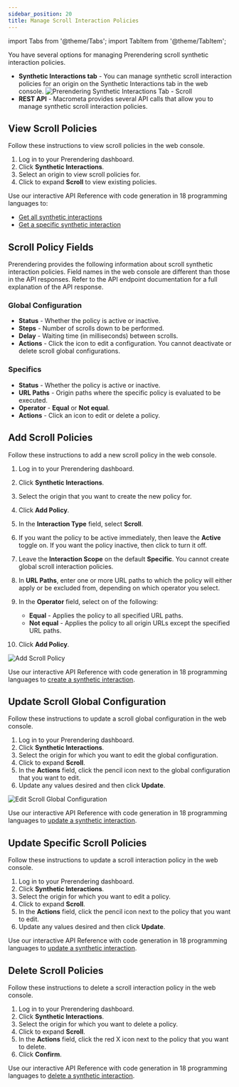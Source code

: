 ```yaml
---
sidebar_position: 20
title: Manage Scroll Interaction Policies
---
```

import Tabs from '@theme/Tabs';
import TabItem from '@theme/TabItem';

You have several options for managing Prerendering scroll synthetic interaction policies.

- **Synthetic Interactions tab** - You can manage synthetic scroll interaction policies for an origin on the Synthetic Interactions tab in the web console.
  ![Prerendering Synthetic Interactions Tab - Scroll](/img/prerendering/synthetic-interactions-scroll.png)
- **REST API** - Macrometa provides several API calls that allow you to manage synthetic scroll interaction policies.

## View Scroll Policies

<Tabs groupId="operating-systems">
<TabItem value="console" label="Web Console">

Follow these instructions to view scroll policies in the web console.

1. Log in to your Prerendering dashboard.
2. Click **Synthetic Interactions**.
3. Select an origin to view scroll policies for.
4. Click to expand **Scroll** to view existing policies.

</TabItem>
<TabItem value="api" label="REST API">

Use our interactive API Reference with code generation in 18 programming languages to:

- [Get all synthetic interactions](https://www.macrometa.com/docs/apiPrerendering#/paths/api-prerender-v1-origins-origin--interactions/get)
- [Get a specific synthetic interaction](https://www.macrometa.com/docs/apiPrerendering#/paths/api-prerender-v1-origins-origin--interactions--type/get)

</TabItem>
</Tabs>

## Scroll Policy Fields

Prerendering provides the following information about scroll synthetic interaction policies. Field names in the web console are different than those in the API responses. Refer to the API endpoint documentation for a full explanation of the API response.

### Global Configuration

- **Status** - Whether the policy is active or inactive.
- **Steps** - Number of scrolls down to be performed.
- **Delay** - Waiting time (in milliseconds) between scrolls.
- **Actions** - Click the icon to edit a configuration. You cannot deactivate or delete scroll global configurations.

### Specifics

- **Status** - Whether the policy is active or inactive.
- **URL Paths** - Origin paths where the specific policy is evaluated to be executed.
- **Operator** - **Equal** or **Not equal**.
- **Actions** - Click an icon to edit or delete a policy.

## Add Scroll Policies

<Tabs groupId="operating-systems3">
<TabItem value="console" label="Web Console">

Follow these instructions to add a new scroll policy in the web console.

1. Log in to your Prerendering dashboard.
2. Click **Synthetic Interactions**.
3. Select the origin that you want to create the new policy for.
4. Click **Add Policy**.
5. In the **Interaction Type** field, select **Scroll**.
6. If you want the policy to be active immediately, then leave the **Active** toggle on. If you want the policy inactive, then click to turn it off.
7. Leave the **Interaction Scope** on the default **Specific**. You cannot create global scroll interaction policies.
8. In **URL Paths**, enter one or more URL paths to which the policy will either apply or be excluded from, depending on which operator you select.
9. In the **Operator** field, select on of the following:
    - **Equal** - Applies the policy to all specified URL paths.
    - **Not equal** - Applies the policy to all origin URLs except the specified URL paths.

10. Click **Add Policy**.

![Add Scroll Policy](/img/prerendering/add-scroll-policy.png)

</TabItem>
<TabItem value="api" label="REST API">

Use our interactive API Reference with code generation in 18 programming languages to [create a synthetic interaction](https://www.macrometa.com/docs/apiPrerendering#/paths/api-prerender-v1-origins-origin--interactions--type/post).

</TabItem>
</Tabs>

## Update Scroll Global Configuration

<Tabs groupId="operating-systems4">
<TabItem value="console" label="Web Console">

Follow these instructions to update a scroll global configuration in the web console.

1. Log in to your Prerendering dashboard.
2. Click **Synthetic Interactions**.
3. Select the origin for which you want to edit the global configuration.
4. Click to expand **Scroll**.
5. In the **Actions** field, click the pencil icon next to the global configuration that you want to edit.
6. Update any values desired and then click **Update**.

![Edit Scroll Global Configuration](/img/prerendering/update-scroll-global-config.png)

</TabItem>
<TabItem value="api" label="REST API">

Use our interactive API Reference with code generation in 18 programming languages to [update a synthetic interaction](https://www.macrometa.com/docs/apiPrerendering#/paths/api-prerender-v1-origins-origin--interactions--type/patch).

</TabItem>
</Tabs>

## Update Specific Scroll Policies

<Tabs groupId="operating-systems4">
<TabItem value="console" label="Web Console">

Follow these instructions to update a scroll interaction policy in the web console.

1. Log in to your Prerendering dashboard.
2. Click **Synthetic Interactions**.
3. Select the origin for which you want to edit a policy.
4. Click to expand **Scroll**.
5. In the **Actions** field, click the pencil icon next to the policy that you want to edit.
6. Update any values desired and then click **Update**.

</TabItem>
<TabItem value="api" label="REST API">

Use our interactive API Reference with code generation in 18 programming languages to [update a synthetic interaction](https://www.macrometa.com/docs/apiPrerendering#/paths/api-prerender-v1-origins-origin--interactions--type/patch).

</TabItem>
</Tabs>

## Delete Scroll Policies

<Tabs groupId="operating-systems5">
<TabItem value="console" label="Web Console">

Follow these instructions to delete a scroll interaction policy in the web console.

1. Log in to your Prerendering dashboard.
2. Click **Synthetic Interactions**.
3. Select the origin for which you want to delete a policy.
4. Click to expand **Scroll**.
5. In the **Actions** field, click the red X icon next to the policy that you want to delete.
6. Click **Confirm**.

</TabItem>
<TabItem value="api" label="REST API">

Use our interactive API Reference with code generation in 18 programming languages to [delete a synthetic interaction](https://www.macrometa.com/docs/apiPrerendering#/paths/api-prerender-v1-origins-origin--interactions--type/delete).

</TabItem>
</Tabs>
